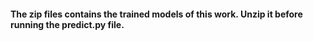 #### The zip files contains the trained models of this work. Unzip it before running the predict.py file.
